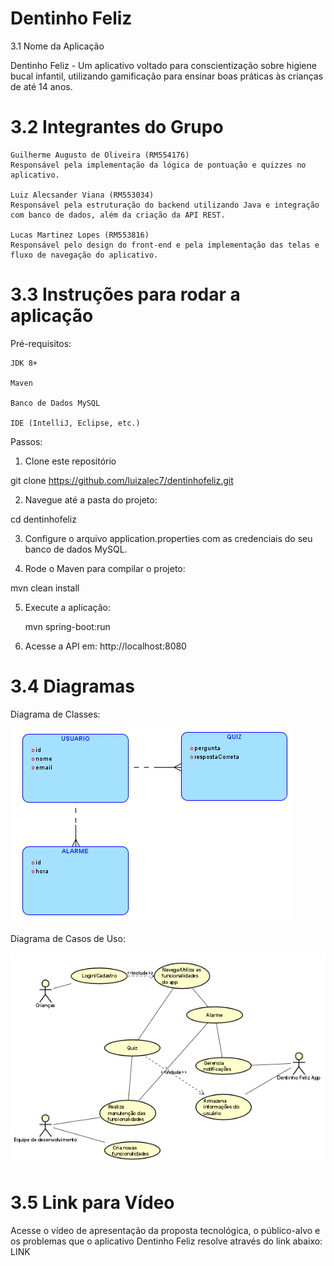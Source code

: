 # Dentinho Feliz

3.1 Nome da Aplicação

Dentinho Feliz - Um aplicativo voltado para conscientização sobre higiene bucal infantil, utilizando gamificação para ensinar boas práticas às crianças de até 14 anos.

# 3.2 Integrantes do Grupo

    Guilherme Augusto de Oliveira (RM554176)
    Responsável pela implementação da lógica de pontuação e quizzes no aplicativo.

    Luiz Alecsander Viana (RM553034)
    Responsável pela estruturação do backend utilizando Java e integração com banco de dados, além da criação da API REST.

    Lucas Martinez Lopes (RM553816)
    Responsável pelo design do front-end e pela implementação das telas e fluxo de navegação do aplicativo.

# 3.3 Instruções para rodar a aplicação

Pré-requisitos:

    JDK 8+

    Maven

    Banco de Dados MySQL

    IDE (IntelliJ, Eclipse, etc.)

Passos:

1. Clone este repositório

git clone https://github.com/luizalec7/dentinhofeliz.git


2. Navegue até a pasta do projeto:

cd dentinhofeliz


3. Configure o arquivo application.properties com as credenciais do seu banco de dados MySQL.


4. Rode o Maven para compilar o projeto:

mvn clean install


5. Execute a aplicação:

    mvn spring-boot:run
   

6. Acesse a API em: http://localhost:8080


# 3.4 Diagramas

Diagrama de Classes:

![img_1.png](img_1.png)

Diagrama de Casos de Uso:

![img.png](img.png)

# 3.5 Link para Vídeo

Acesse o vídeo de apresentação da proposta tecnológica, o público-alvo e os problemas que o aplicativo Dentinho Feliz resolve através do link abaixo:
LINK
